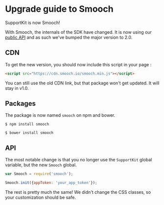 # Upgrade guide to Smooch

SupportKit is now Smooch!

With Smooch, the internals of the SDK have changed. It is now using our [public API](http://docs.smooch.io/rest/) and as such we've bumped the major version to 2.0.

## CDN

To get the new version, you should now include this script in your page :

```html
<script src="https://cdn.smooch.io/smooch.min.js"></script>
```

You can still use the old CDN link, but that package won't get updated. It will stay in v1.0.

## Packages

The package is now named `smooch` on npm and bower.

```
$ npm install smooch

$ bower install smooch
```

## API

The most notable change is that you no longer use the `SupportKit` global variable, but the new `Smooch` global.

```javascript
var Smooch = require('smooch');

Smooch.init({appToken: 'your_app_token'});
```

The rest is pretty much the same! We didn't change the CSS classes, so your customization should be safe.
